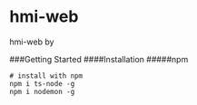 # hmi-web

hmi-web by

###Getting Started
####Installation
#####npm

```
# install with npm
npm i ts-node -g
npm i nodemon -g
```

